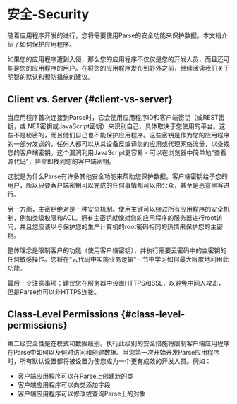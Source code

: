 # 安全-Security

随着应用程序开发的进行，您将需要使用Parse的安全功能来保护数据。本文档介绍了如何保护应用程序。

如果您的应用程序遭到入侵，那么您的应用程序不仅仅是您的开发人员，而且还可能是您的应用程序的用户。在将您的应用程序发布到野外之前，继续阅读我们关于明智的默认和预防措施的建议。

## Client vs. Server {#client-vs-server}

当应用程序首次连接到Parse时，它会使用应用程序ID和客户端密钥（或REST密钥，或.NET密钥或JavaScript密钥）来识别自己，具体取决于您使用的平台。这些不是秘密的，而且他们自己也不能保护应用程序。这些密钥是作为您的应用程序的一部分发送的，任何人都可以从其设备反编译您的应用或代理网络流量，以查找您的客户端密钥。这个漏洞利用JavaScript更容易 - 可以在浏览器中简单地“查看源代码”，并立即找到您的客户端密钥。

这就是为什么Parse有许多其他安全功能来帮助您保护数据。客户端密钥给予您的用户，所以只要客户端密钥可以完成的任何事情都可以由公众，甚至是恶意黑客进行。

另一方面，主密钥绝对是一种安全机制。使用主键可以绕过所有应用程序的安全机制，例如类级权限和ACL。拥有主密钥就像对您的应用程序的服务器进行root访问，并且您应该以与保护您的生产计算机的root密码相同的热情来保护您的主密钥。

整体理念是限制客户的功能（使用客户端密钥），并执行需要云密码中的主密钥的任何敏感操作。您将在“云代码中实施业务逻辑”一节中学习如何最大限度地利用此功能。

最后一个注意事项：建议您在服务器中设置HTTPS和SSL，以避免中间人攻击，但是Parse也可以非HTTPS连接。

## Class-Level Permissions {#class-level-permissions}

第二级安全性是在模式和数据级别。执行此级别的安全措施将限制客户端应用程序在Parse中如何以及何时访问和创建数据。当您第一次开始开发Parse应用程序时，所有默认设置都将被设置为使您成为一个更有成效的开发人员。例如：

- 客户端应用程序可以在Parse上创建新的类
- 客户端应用程序可以向类添加字段
- 客户端应用程序可以修改或查询Parse上的对象
   

